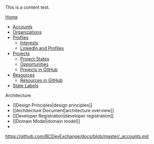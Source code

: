 This is a content test.

[Home](docs/)
* [Accounts](_accounts.md)
* [Organizations](_organizations.md)
* [Profiles](_profiles.md)
    * [Interests](docs/_interests.md)
    * [LinkedIn and Profiles](docs/_linkedin.md)
* [Projects](docs/_projects.md)
    * [Project States](docs/_projectstates.md)
    * [Opportunities](docs/_opporunities.md)
    * [Projects in GitHub](docs/_github.md) 
* [Resources](docs/_resources.md)
    * [Resources in GitHub](docs/_github.md)
* [State Labels](docs/_statelabels.md)

Architecture 
* [[Design Principles|design principles]]
* [[Architecture Document|architecture overview]]
* [[Developer Registration|developer registration]]
* [[Domain Model|domain model]]
* 
https://github.com/BCDevExchange/docs/blob/master/_accounts.md
